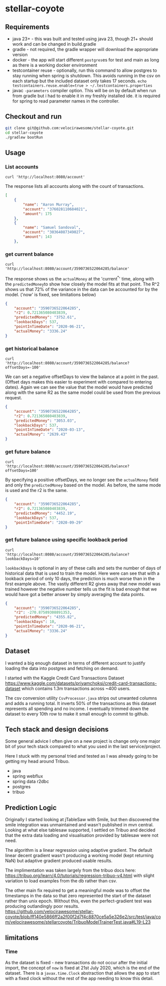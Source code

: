 # stellar-coyote


## Requirements
- java 23+ - this was built and tested using java 23, though 21+ should work and can be changed in build.gradle
- gradle - not required, the gradle wrapper will download the appropriate version
- docker - the app will start different `postgres`es for test and main as long as there is a working docker environment
- testcontainer reuse - optionally, run this command to allow postgres to stay running when spring is shutdown. This avoids running in the csv on each startup but the included dataset only takes 17 seconds. `echo testcontainers.reuse.enable=true > ~/.testcontainers.properties`
- javac `-parameters` compiler option. This will be on by default when run from gradle but i had to enable it in my freshly installed ide. it is required for spring to read parameter names in the controller.
  

## Checkout and run
```bash
git clone git@github.com:velocirawesome/stellar-coyote.git
cd stellar-coyote
./gradlew bootRun
```

## Usage
### List accounts
<code>curl 'http://localhost:8080/account'</code>

The response lists all accounts along with the count of transactions.

```json
[
    {
        "name": "Aaron Murray",
        "account": "376028110684021",
        "amount": 175
    },
    {
        "name": "Samuel Sandoval",
        "account": "30364087349027",
        "amount": 143
    },
 ```

### get current balance

<code>curl 'http://localhost:8080/account/3590736522064285/balance'</code>

The response shows us the `actualMoney` at the 'current<sup>*</sup>' time, along with the `predictedMoney`to show how closely the model fits at that point.
The R^2 shows us that 72% of the variance in the data can be accounted for by the model. ('now' is fixed, see limitations below)

```json
{
    "account": "3590736522064285",
    "r2": 0.721365080403839,
    "predictedMoney": "3752.61",
    "lookbackDays": 537,
    "pointInTimeDate": "2020-06-21",
    "actualMoney": "3336.24"
}
```

### get historical balance
<code>curl 'http://localhost:8080/account/3590736522064285/balance?offsetDays=-100'</code>

We can set a negative offsetDays to view the balance at a point in the past. (Offset days makes this easier to experiment with compared to entering dates).
Again we can see the value that the model would have predicted along with the same R2 as the same model could be used from the previous request.

```json
{
    "account": "3590736522064285",
    "r2": 0.721365080403839,
    "predictedMoney": "3053.03",
    "lookbackDays": 537,
    "pointInTimeDate": "2020-03-13",
    "actualMoney": "2639.43"
}
```

### get future balance
<code>curl 'http://localhost:8080/account/3590736522064285/balance?offsetDays=100'</code>

By specifying a positive offsetDays, we no longer see the `actualMoney` field and only the `predictedMoney` based on the model.
As before, the same mode is used and the r2 is the same.

```json
{
    "account": "3590736522064285",
    "r2": 0.721365080403839,
    "predictedMoney": "4452.19",
    "lookbackDays": 537,
    "pointInTimeDate": "2020-09-29"
}
```

### get future balance using specific lookback period
<code>curl 'http://localhost:8080/account/3590736522064285/balance?lookbackDays=10'</code>

`lookbackDays` is optional in any of these calls and sets the number of days of historical data that is used to train the model.
Here were can see that with a lookback period of only 10 days, the prediction is much worse than in the first example above.
The vastly different R2 gives away that new model was trained however the negative number tells us the fit is bad enough that we would have got a better answer by simply averaging the data points.

```json
{
    "account": "3590736522064285",
    "r2": -270.87589308891353,
    "predictedMoney": "4355.82",
    "lookbackDays": 10,
    "pointInTimeDate": "2020-06-21",
    "actualMoney": "3336.24"
}
```

## Dataset
I wanted a big enough dataset in terms of different account to justify loading the data into postgres and fetching on demand.

I started with the Kaggle Credit Card Transactions Dataset https://www.kaggle.com/datasets/priyamchoksi/credit-card-transactions-dataset which contains 1.3m transactions across ~400 users.

The csv conversion utility `CsvProcessor.java` strips out unwanted columns and adds a running total.
It inverts 50% of the transactions as this dataset represents all spending and no income.
I eventually trimmed down the dataset to every 10th row to make it small enough to commit to github.

## Tech stack and design decisions
Some general advice I often give on a new project is change only one major bit of your tech stack compared to what you used in the last service/project.

Here I stuck with my personal tried and tested as I was already going to be getting my head around Tribuo. 

- java
- spring webflux
- spring data r2dbc
- postgres
- tribuo

## Prediction Logic
Originally I started looking at jTableSaw with Smile, but then discovered the smile integration was unmaintained and wasn't published in mvn central.
Looking at what else tablesaw supported, I settled on Tribuo and decided that the extra data loading and visualisation provided by tablesaw were not need.

The algorithm is a linear regression using adaptive gradient. The default linear decent gradient wasn't producing a working model (kept returning NaN) but adaptive gradient produced usable results.

The implimentation was taken largely from the tribuo docs here: https://tribuo.org/learn/4.0/tutorials/regression-tribuo-v4.html with slight variation to load examples from the db rather than csv.

The other main fix required to get a meaningful mode was to offset the timestamps in the data so that zero represented the start of the dataset rather than unix epoch. Without this, even the perfect-gradient test was producing outlandingly poor results.
https://github.com/velocirawesome/stellar-coyote/blob/ff140e5866ff2a2f00f2d7f4c8870ce5a5e326e2/src/test/java/com/velocirawesome/stellarcoyote/TribuoModelTrainerTest.java#L19-L23

## limitations
### Time
As the dataset is fixed - new transactions do not occur after the initial import, the concept of `now` is fixed at 21st July 2020, which is the end of the dataset. There is a `javax.time.Clock` abstraction that allows the app to start with a fixed clock without the rest of the app needing to know this detail.
